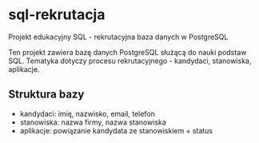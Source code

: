 # sql-rekrutacja
Projekt edukacyjny SQL - rekrutacyjna baza danych w PostgreSQL

Ten projekt zawiera bazę danych PostgreSQL służącą do nauki podstaw SQL.
Tematyka dotyczy procesu rekrutacyjnego - kandydaci, stanowiska, aplikacje.

## Struktura bazy
- kandydaci: imię, nazwisko, email, telefon
- stanowiska: nazwa firmy, nazwa stanowiska
- aplikacje: powiązanie kandydata ze stanowiskiem + status
